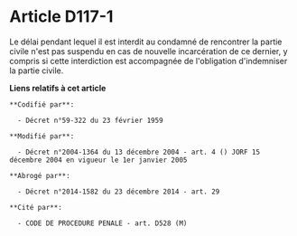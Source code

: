# Article D117-1

Le délai pendant lequel il est interdit au condamné de rencontrer la partie civile n'est pas suspendu en cas de nouvelle
incarcération de ce dernier, y compris si cette interdiction est accompagnée de l'obligation d'indemniser la partie civile.

**Liens relatifs à cet article**

	**Codifié par**:

	  - Décret n°59-322 du 23 février 1959

	**Modifié par**:

	  - Décret n°2004-1364 du 13 décembre 2004 - art. 4 () JORF 15 décembre 2004 en vigueur le 1er janvier 2005

	**Abrogé par**:

	  - Décret n°2014-1582 du 23 décembre 2014 - art. 29

	**Cité par**:

	  - CODE DE PROCEDURE PENALE - art. D528 (M)
